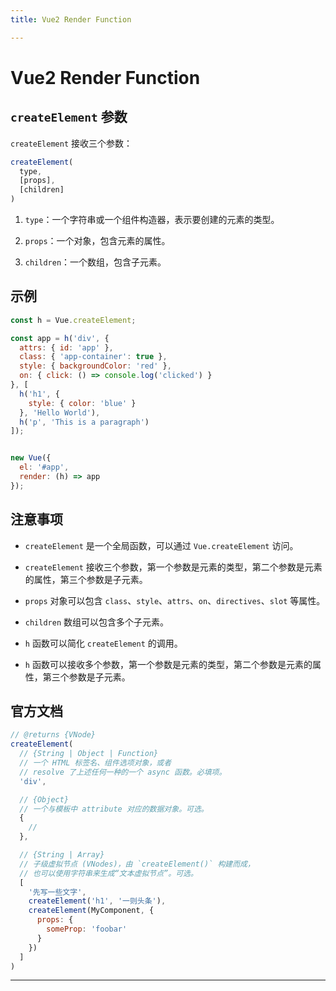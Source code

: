 ```yaml
---
title: Vue2 Render Function

---
```


# Vue2 Render Function  

## `createElement` 参数  

`createElement` 接收三个参数：  

```javascript
createElement(
  type,
  [props],
  [children]
)
```

1. `type`：一个字符串或一个组件构造器，表示要创建的元素的类型。

2. `props`：一个对象，包含元素的属性。

3. `children`：一个数组，包含子元素。


## 示例  

```javascript
const h = Vue.createElement;

const app = h('div', {  
  attrs: { id: 'app' },
  class: { 'app-container': true },
  style: { backgroundColor: 'red' },
  on: { click: () => console.log('clicked') }
}, [
  h('h1', {
    style: { color: 'blue' }
  }, 'Hello World'),
  h('p', 'This is a paragraph')
]);


new Vue({
  el: '#app',
  render: (h) => app
});
```


## 注意事项  

- `createElement` 是一个全局函数，可以通过 `Vue.createElement` 访问。

- `createElement` 接收三个参数，第一个参数是元素的类型，第二个参数是元素的属性，第三个参数是子元素。

- `props` 对象可以包含 `class`、`style`、`attrs`、`on`、`directives`、`slot` 等属性。

- `children` 数组可以包含多个子元素。   

- `h` 函数可以简化 `createElement` 的调用。  

- `h` 函数可以接收多个参数，第一个参数是元素的类型，第二个参数是元素的属性，第三个参数是子元素。
  

## 官方文档  
```javascript
// @returns {VNode}
createElement(
  // {String | Object | Function}
  // 一个 HTML 标签名、组件选项对象，或者
  // resolve 了上述任何一种的一个 async 函数。必填项。
  'div',

  // {Object}
  // 一个与模板中 attribute 对应的数据对象。可选。
  {
    //
  },

  // {String | Array}
  // 子级虚拟节点 (VNodes)，由 `createElement()` 构建而成，
  // 也可以使用字符串来生成“文本虚拟节点”。可选。
  [
    '先写一些文字',
    createElement('h1', '一则头条'),
    createElement(MyComponent, {
      props: {
        someProp: 'foobar'
      }
    })
  ]
)
```


---